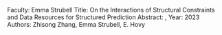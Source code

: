 Faculty: Emma Strubell
Title: On the Interactions of Structural Constraints and Data Resources for Structured Prediction
Abstract: ,
Year: 2023
Authors: Zhisong Zhang, Emma Strubell, E. Hovy
